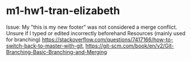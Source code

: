 # m1-hw1-tran-elizabeth
Issue: My "this is my new footer" was not considered a merge conflict. Unsure if I typed or edited incorrectly beforehand
Resources (mainly used for branching) https://stackoverflow.com/questions/7417166/how-to-switch-back-to-master-with-git, https://git-scm.com/book/en/v2/Git-Branching-Basic-Branching-and-Merging
